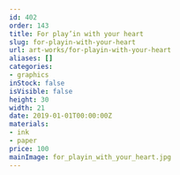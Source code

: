 ```yaml
---
id: 402
order: 143
title: For play’in with your heart
slug: for-playin-with-your-heart
url: art-works/for-playin-with-your-heart
aliases: []
categories:
- graphics
inStock: false
isVisible: false
height: 30
width: 21
date: 2019-01-01T00:00:00Z
materials:
- ink
- paper
price: 100
mainImage: for_playin_with_your_heart.jpg
---
```

